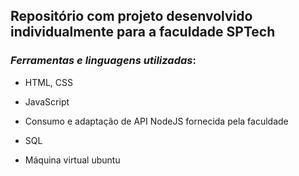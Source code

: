## Repositório com projeto desenvolvido individualmente para a faculdade SPTech


### *Ferramentas e linguagens utilizadas*:

- HTML, CSS

- JavaScript

- Consumo e adaptação de API NodeJS fornecida pela faculdade

- SQL

- Máquina virtual ubuntu